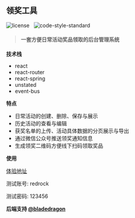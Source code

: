 ## 领奖工具

![license](https://img.shields.io/github/license/mashape/apistatus.svg?maxAge=2592000) &nbsp; ![code-style-standard](https://img.shields.io/badge/code%20style-standard-brightgreen.svg)

> #### 一套方便日常活动奖品领取的后台管理系统

**技术栈**

* react
* react-router
* react-spring
* unstated
* event-bus

**特点**

* 日常活动的创建、删除、保存与展示
* 历史活动的查看与编辑
* 获奖名单的上传、活动具体数据的分页展示与导出
* 通过微信公众号推送领奖通知信息
* 生成领奖二维码方便线下扫码领取奖品

**使用**

[体验地址](http://zblade.top/dist/index.html)

测试账号: redrock

测试密码: 123456

**后端支持  [@bladedragon](https://github.com/bladedragon)**

